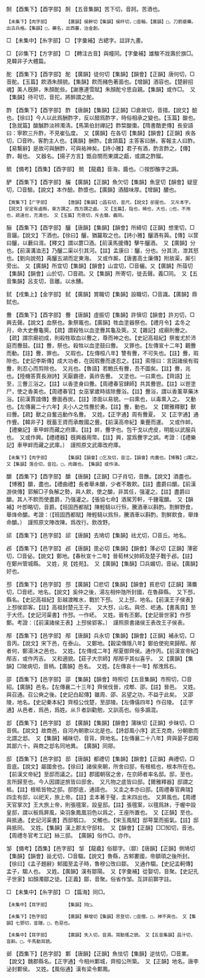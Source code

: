 <!-- { "loadSidebar": true } -->
酠	【酉集下】【酉字部】	酠	【五音集韻】苦下切，音跒。苦酒也。

	【未集下】【肉字部】		【廣韻】侯幹切【集韻】侯旰切，□音翰。【廣韻】□，刀箭瘡藥。出古兵格。【集韻】□，藥名，出西蕃，治金創。

□	【未集中】【糸字部】	□	【字彙補】古緦字。註詳九畫。

□	【卯集下】【方字部】	□	【轉注古音】與幢同。【字彙補】雄駿不戕壽於旗□。見韓非子大體篇。

酡	【酉集下】【酉字部】	酡	【廣韻】徒何切【集韻】【韻會】【正韻】唐何切，□音酡。【玉篇】飮酒朱顏貌。【集韻】飮而赭色著面也。【增韻】酒容也。【楚辭招魂】美人旣醉，朱顏酡些。【謝惠連雪賦】朱顏酡兮思自親。【集韻】或作□。　又【集韻】待可切，音拕。將醉謂之酡。

酢	【酉集下】【酉字部】	酢	【唐韻】【集韻】【正韻】□倉故切，音措。【說文】醶也。【徐曰】今人以此爲酬酢字，反以醋爲酢字，時俗相承之變也。【玉篇】酸也。【急就篇】酸醎酢淡辨濁淸。【馬第伯封禪記】酢棃酸棗。【隋書酷吏傳】長安語曰：寧飮三升酢，不見崔弘度。　又【廣韻】在各切【集韻】【韻會】【正韻】疾各切，□音昨。客酌主人也。【廣韻】酬酢。【倉頡篇】主答客曰酬，客報主人曰酢。【易繫辭】是故可與酬酢，可與祐神矣。【詩小雅】君子有酒，酌言酢之。【傳】酢，報也。　又器名。【揚子方言】甑自關而東謂之甗，或謂之酢鎦。

酼	【備考】【酉集】【酉字部】	酼	【龍龕】音海，醬也。◎按卽醢字之譌。

酽	【酉集下】【酉字部】	釅	【廣韻】【正韻】魚欠切【集韻】魚窆切【韻會】疑窆切，□音驗。【說文】本作醶。酢漿也。【廣韻】酒醋味厚。【增韻】醲也。

	【寅集下】【广字部】		【唐韻】【集韻】□昌石切，音尺。【說文】卻屋也。　又斥本字。【說文】安定有鹵縣，東方謂之，西方謂之鹵。　又【玉篇】，指也，稀也，大也，□也，不用也，疏遠也，充滿也。　又【玉篇】充夜切，斥去聲。義同。

酾	【酉集下】【酉字部】	釃	【唐韻】【集韻】【韻會】所綺切【正韻】想里切，□音躧。【說文】下酒也。【徐曰】釃，猶籭取之也。【詩小雅】釃酒有藇。【傳】以筐曰釃，以藪曰湑。【釋文】謂以篚□酒。【前漢馬援傳】擊牛釃酒。　又【廣韻】分也。【前漢溝洫志】乃釃二渠以引其河。【註】孟康曰：釃，分也。分其流，泄其怒也。【劉向說苑】禹釃五湖而定東海。　又或作厮。【唐書高士廉傳】附故渠，厮引旁出。　又【廣韻】所宜切【集韻】【韻會】山宜切，□音欐。又【廣韻】所葅切【集韻】【韻會】山於切，□音疏。又【集韻】所寄切，徙去聲。義□同。　又【五音集韻】呂支切，音離。以水醩。

鉽	【戌集上】【金字部】	鉽	【廣韻】賞職切【集韻】設職切，□音識。【廣韻】鼎鉽也。

釁	【酉集下】【酉字部】	釁	【唐韻】虛振切【集韻】許愼切【韻會】許刃切，□興去聲。【說文】血祭也。象祭竈也。【廣韻】牲血塗器祭也。【禮月令】孟冬之月，命大史釁龜筴。【疏】謂殺牲以血塗釁其龜及筴。又【雜記】成廟則釁之。【疏】謂宗廟初成，則殺牲取血以釁之，尊而神之也。【史記高祖紀】祭蚩尤於沛庭而釁鼓。【註】釁，祭也。殺牲以血塗鼓曰釁。　又罪也。【左傳宣十二年】觀釁而動。【註】釁，罪也。　又瑕也。【左傳桓八年】讐有釁，不可失也。【註】釁，瑕隙也。【史記李斯傳】成大功者，在因瑕釁而遂忍之。【註】索隱曰：言因諸侯有瑕釁，則忍心而剪除也。　又兆也。【魯語】若鮑氏有釁，吾不圖矣。【註】釁，兆也。【陸機答賈長淵詩】天厭霸德，黃祚告釁。　又塗也。一曰熏也。【齊語】比至，三釁三浴之。【註】以香塗身曰釁。【周禮春官肆師】共其釁鬯。【註】以鬯塗尸，使之香美也。【周禮春官】女巫掌歲時祓除釁浴。【註】釁浴，謂以香薰草藥沐浴。【前漢賈誼傳】釁面吞炭。【註】漆面以易貌。一曰熏也，以毒熏入之。　又動也。【左傳襄二十六年】夫小人之性釁於勇。【註】釁，動也。　又【爾雅釋獸】獸曰釁。【疏】獸之自奮迅動作名釁。　又姓。【正字通】周有釁夏。　又【正字通】通作舋。【韓非子】旣蓄王資而承敵國之舋。【前漢高帝紀】乗舋而運。　又或作衅。【禮樂記】車甲衅而藏之府庫。【註】衅，釁字也。包干戈以虎皮，明能以武服兵也。　又或作興。【禮禮器】旣興器用幣。【註】興，當爲釁字之誤。考證：〔【禮樂記】車甲衅而藏之武庫。〕　謹照原文武庫改府庫。 

	【未集下】【肉字部】		【集韻】【韻會】□乞及切，音泣。【韻會】肉羹也。【博雅】□謂之。　又【集韻】落合切，音拉。□，肉雜也。　【集韻】或作湇。

釂	【酉集下】【酉字部】	釂	【唐韻】【正韻】□子肖切，音醮。【說文】酒盡也。【博雅】釂，盡也。【禮曲禮】長者舉未釂，少者不敢飮。【註】盡爵曰釂。【前漢游俠傳】郭解□子負解之勢，與人飮，使之釂，非其任，强灌之。【註】盡爵曰釂。其人不飮而使盡爵，乃强灌之。【張協七命】酒駕芳軒，千鍾電釂。　又【韻補】叶卽略切，音爵。【班固西都賦】陳輕騎以行炰，騰酒車以斟酌。割鮮野食，舉烽命釂。考證：〔【班固西都賦】陣輕騎以爲炰，騰酒車以斟酌。割鮮飮食，舉烽命釂。〕　謹照原文陣改陳。爲改行。飲改野。 

邱	【酉集下】【邑字部】	邱	【唐韻】去鳩切【集韻】祛尤切，□音丘。地名。

邲	【酉集下】【邑字部】	邲	【唐韻】毘必切【集韻】【韻會】薄必切【正韻】薄密切，□音佖。【說文】鄭地。【春秋宣十二年】晉荀林父帥師及楚子戰于邲。【註】在鄭州管城縣。　又姓，見【姓苑】。　又【廣韻】【集韻】□兵媚切，音祕。【廣韻】好也。

邳	【酉集下】【邑字部】	邳	【廣韻】□悲切【集韻】【韻會】貧悲切【正韻】蒲麋切，□音岯。地名。【說文】奚仲之後，湯左相仲虺所封國，在魯薛縣。　又下邳，縣名。【史記高祖紀】彭越渡睢水，戰於下邳。　又上邳，地名。【前漢王子侯表】上邳侯郢客。【註】高祖封楚元王子。　又大邳，山名。與伾、岯通。【書禹貢】至于大伾。【史記河渠書】作邳。一作岯。　又姓。晉有丕鄭。【史記晉世家】作邳鄭。考證：〔【前漢諸侯王表】上邳侯郢客。〕　謹照原書諸侯王表改王子侯表。 

邴	【酉集下】【邑字部】	邴	【唐韻】兵永切【集韻】【韻會】【正韻】補永切，□音丙。【說文】宋下邑，在泰山。　又鄭地。【穀梁傳隱八年】鄭伯使宛來歸邴。邴者何，鄭湯沐之邑也。　又姓。【左傳成二年】邴夏御齊侯。通作丙。【前漢宣帝紀】邴吉，或作丙吉。　又和適貌。【莊子大宗師】邴邴乎其似喜乎。　又【廣韻】【集韻】□陂病切，音柄。【廣韻】邑名。　又姓。【左傳哀十一年】邴洩爲右。

邵	【酉集下】【邑字部】	邵	【集韻】【韻會】時照切【五音集韻】市照切，□音紹。【廣韻】邑名。【左傳襄二十三年】齊侯伐晉，戍郫、邵。【註】晉邑。　又姓。與召通。召公奭之後。【史記白起傳】雖周、邵、呂望之功，不益于此矣。　又邵陵，地名。【史記秦本紀】齊桓公伐楚，至邵陵。【左傳僖四年】作召陵。　【正字通】从邑者，爲邑，爲姓。从卪者訓勸勉，又訓高也。俗多譌混。

邶	【酉集下】【邑字部】	邶	【廣韻】【集韻】【韻會】蒲昧切【正韻】步昧切，□音佩。【說文】故商邑，自河內朝歌以北是也。【詩邶風小序】武王克商，分朝歌而北謂之邶。　又【集韻】補昧切，音背。齊地名。【左傳襄二十八年】齊與晏子邶殿其鄙六十。與商之邶名同地異。　【廣韻】同鄁。

邸	【酉集下】【邑字部】	邸	【唐韻】都禮切【集韻】【韻會】【正韻】典禮切，□音底。【說文】屬國舍也。【徐曰】諸侯來朝，所舍曰邸，有根柢也，根本所在也。【前漢文帝紀】至邸而議之。【註】郡國朝宿之舍，在京師者率名邸。邸，至也，言所歸至也。今人因謂逆旅皆曰邸舍。　又凡物之底皆曰邸。【爾雅釋器】邸謂之柢。【註】根柢皆物之邸。邸卽底，通語也。　又圭之本亦曰邸。【周禮春官典瑞】四圭有邸，以祀天，旅上帝。【註】圭本著于璧，圭末四出也。　又屛風也。【周禮天官掌次】王大旅上帝，則張氊案，設皇邸。【註】張氊案，以氊爲牀，于幄中設皇邸，謂以板爲屛風，染羽象鳳凰羽色以爲之，王座所置也。　又【正韻】至也。與抵通。【史記河渠書】西邸瓠口。　又觸也。【宋玉風賦】邸萼葉而振氣。【註】邸與抵同。　又姓。【集韻】漢上郡太守邸柱。　又【韻會】【正韻】□□知切，音池。【周禮冬官考工記】絲三邸。　【廣韻】俗作□。亦作。

邹	【備考】【酉集】【邑字部】	邹	【龍龕】俗鄒字。（鄒）【唐韻】【正韻】側鳩切【集韻】【韻會】甾尤切，□音騶。【說文】魯縣，古邾婁國，帝顓頊之後所封。【徐曰】《孟子題辭》邾國至孟子時，魯穆公攺曰鄒。　又通作騶。【史記孟軻傳】孟子，騶人也。　又姓。【廣韻】漢有鄒陽。　又【字彙補】從娶切，音聚。【史記孔子世家】如顏濁鄒之徒。【正義】鄒，音聚。俗省作邹。互詳前郰字註。

□	【未集中】【糸字部】	□	【篇海】同□。

	【未集中】【耳字部】		【集韻】同□。

	【未集下】【色字部】		【廣韻】蘇增切【集韻】思登切，□音僧。□，神不爽也。　又【集韻】七鄧切，音蹭。□，色惡也。

	【未集中】【耳字部】		【廣韻】失入切，音濕。耳動搖之貌。　又【五音集韻】昌汁切，音斟。□，牛馬動耳貌。

邺	【酉集下】【邑字部】	鄴	【唐韻】【正韻】魚怯切【集韻】逆怯切，□音業。【說文】魏郡縣名。【正字通】今相州鄴城，齊桓公所築。　又【正韻】地名。唐李泌封鄴侯。　又姓。【風俗通】漢有梁令鄴鳳。

